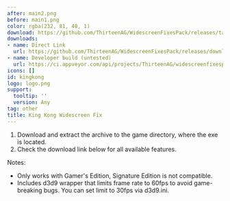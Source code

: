 ```yaml
---
after: main2.png
before: main1.png
color: rgba(232, 81, 40, 1)
download: https://github.com/ThirteenAG/WidescreenFixesPack/releases/tag/kingkong
downloads:
- name: Direct Link
  url: https://github.com/ThirteenAG/WidescreenFixesPack/releases/download/kingkong/KingKong.WidescreenFix.zip
- name: Developer build (untested)
  url: https://ci.appveyor.com/api/projects/ThirteenAG/widescreenfixespack/artifacts/KingKong.WidescreenFix.zip?branch=master
icons: []
id: kingkong
logo: logo.png
support:
  tooltip: ''
  version: Any
tag: other
title: King Kong Widescreen Fix
---
```


1. Download and extract the archive to the game directory, where the exe is located.
2. Check the download link below for all available features.

Notes:

* Only works with Gamer's Edition, Signature Edition is not compatible.
* Includes d3d9 wrapper that limits frame rate to 60fps to avoid game-breaking bugs. You can set limit to 30fps via d3d9.ini.
